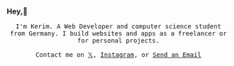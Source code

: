 ### Hey,👋

<p align="center">
  <samp>
I'm Kerim. A Web Developer and computer science student from Germany. I build websites and apps as a freelancer or for personal projects.
     <br><br>Contact me on <a href="https://x.com/mckerim5">𝕏</a>, <a href="https://www.instagram.com/kblanks_com/">Instagram</a>, or <a href="mailto:mckerim@gmx.com">Send an Email</a>
  </samp>
</p>
